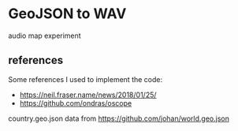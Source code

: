 # GeoJSON to WAV

audio map experiment

## references

Some references I used to implement the code:

- https://neil.fraser.name/news/2018/01/25/
- https://github.com/ondras/oscope

country.geo.json data from https://github.com/johan/world.geo.json
